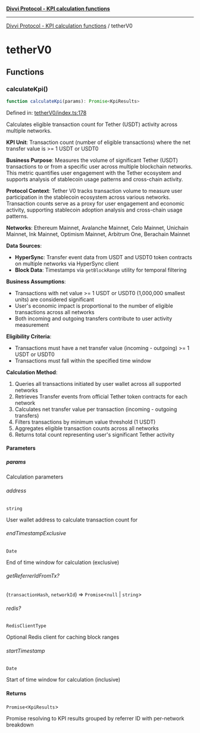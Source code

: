 [**Divvi Protocol - KPI calculation functions**](README.md)

---

[Divvi Protocol - KPI calculation functions](README.md) / tetherV0

# tetherV0

## Functions

### calculateKpi()

```ts
function calculateKpi(params): Promise<KpiResults>
```

Defined in: [tetherV0/index.ts:178](https://github.com/divvi-xyz/divvi-protocol/blob/main/scripts/calculateKpi/protocols/tetherV0/index.ts#L178)

Calculates eligible transaction count for Tether (USDT) activity across multiple networks.

**KPI Unit**: Transaction count (number of eligible transactions) where the net transfer value is >= 1 USDT or USDT0

**Business Purpose**: Measures the volume of significant Tether (USDT) transactions to or from a specific user
across multiple blockchain networks. This metric quantifies user engagement with the Tether ecosystem and
supports analysis of stablecoin usage patterns and cross-chain activity.

**Protocol Context**: Tether V0 tracks transaction volume to measure user participation in the stablecoin
ecosystem across various networks. Transaction counts serve as a proxy for user engagement and economic
activity, supporting stablecoin adoption analysis and cross-chain usage patterns.

**Networks**: Ethereum Mainnet, Avalanche Mainnet, Celo Mainnet, Unichain Mainnet, Ink Mainnet,
Optimism Mainnet, Arbitrum One, Berachain Mainnet

**Data Sources**:

- **HyperSync**: Transfer event data from USDT and USDT0 token contracts on multiple networks via HyperSync client
- **Block Data**: Timestamps via `getBlockRange` utility for temporal filtering

**Business Assumptions**:

- Transactions with net value >= 1 USDT or USDT0 (1,000,000 smallest units) are considered significant
- User's economic impact is proportional to the number of eligible transactions across all networks
- Both incoming and outgoing transfers contribute to user activity measurement

**Eligibility Criteria**:

- Transactions must have a net transfer value (incoming - outgoing) >= 1 USDT or USDT0
- Transactions must fall within the specified time window

**Calculation Method**:

1. Queries all transactions initiated by user wallet across all supported networks
2. Retrieves Transfer events from official Tether token contracts for each network
3. Calculates net transfer value per transaction (incoming - outgoing transfers)
4. Filters transactions by minimum value threshold (1 USDT)
5. Aggregates eligible transaction counts across all networks
6. Returns total count representing user's significant Tether activity

#### Parameters

##### params

Calculation parameters

###### address

`string`

User wallet address to calculate transaction count for

###### endTimestampExclusive

`Date`

End of time window for calculation (exclusive)

###### getReferrerIdFromTx?

(`transactionHash`, `networkId`) => `Promise`\<`null` \| `string`\>

###### redis?

`RedisClientType`

Optional Redis client for caching block ranges

###### startTimestamp

`Date`

Start of time window for calculation (inclusive)

#### Returns

`Promise`\<`KpiResults`\>

Promise resolving to KPI results grouped by referrer ID with per-network breakdown

